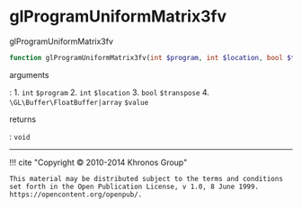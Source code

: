 # glProgramUniformMatrix3fv
glProgramUniformMatrix3fv

```php
function glProgramUniformMatrix3fv(int $program, int $location, bool $transpose, \GL\Buffer\FloatBuffer|array $value) : void
```

arguments

:    1. `int` `$program` 
    2. `int` `$location` 
    3. `bool` `$transpose` 
    4. `\GL\Buffer\FloatBuffer|array` `$value` 

returns

:    `void` 

---
     

!!! cite "Copyright © 2010-2014 Khronos Group"

    This material may be distributed subject to the terms and conditions set forth in the Open Publication License, v 1.0, 8 June 1999. https://opencontent.org/openpub/.
